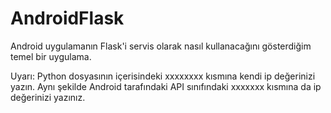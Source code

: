 # AndroidFlask

Android uygulamanın Flask'i servis olarak nasıl kullanacağını gösterdiğim temel bir uygulama.

Uyarı: Python dosyasının içerisindeki xxxxxxxx kısmına kendi ip değerinizi yazın. Aynı şekilde Android tarafındaki API sınıfındaki xxxxxxx
kısmına da ip değerinizi yazınız.
